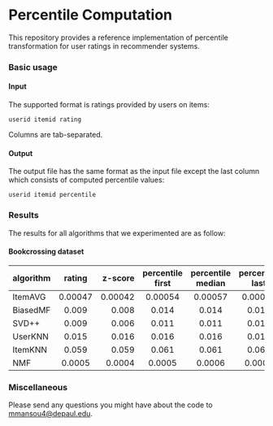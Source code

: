 # Percentile Computation

This repository provides a reference implementation of percentile transformation for user ratings in recommender systems.  

### Basic usage 

#### Input

The supported format is ratings provided by users on items:

	userid itemid rating

Columns are tab-separated.

#### Output

The output file has the same format as the input file except the last column which consists of computed percentile values:

	userid itemid percentile

### Results

The results for all algorithms that we experimented are as follow:

#### Bookcrossing dataset

| algorithm     | rating   | z-score  | percentile first | percentile median | percentile last |
| ------------- |:--------:| --------:|:----------------:|:-----------------:|:---------------:|
| ItemAVG       | 0.00047  | 0.00042  | 0.00054          | 0.00057           | 0.00071         |
| BiasedMF      | 0.009    | 0.008    | 0.014            | 0.014             | 0.012           |
| SVD++         | 0.009    | 0.006    | 0.011            | 0.011             | 0.010           |
| UserKNN       | 0.015    | 0.016    | 0.016            | 0.016             | 0.016           |
| ItemKNN       | 0.059    | 0.059    | 0.061            | 0.061             | 0.061           |
| NMF           | 0.0005   | 0.0004   | 0.0005           | 0.0006            | 0.0007          |

### Miscellaneous

Please send any questions you might have about the code to <mmansou4@depaul.edu>.
